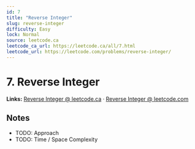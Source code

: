 ```yaml
--- 
id: 7
title: "Reverse Integer"
slug: reverse-integer
difficulty: Easy
lock: Normal
source: leetcode.ca
leetcode_ca_url: https://leetcode.ca/all/7.html
leetcode_url: https://leetcode.com/problems/reverse-integer/
---
```


# 7. Reverse Integer

**Links:** [Reverse Integer @ leetcode.ca](https://leetcode.ca/all/7.html) · [Reverse Integer @ leetcode.com](https://leetcode.com/problems/reverse-integer/)

## Notes
- TODO: Approach
- TODO: Time / Space Complexity
